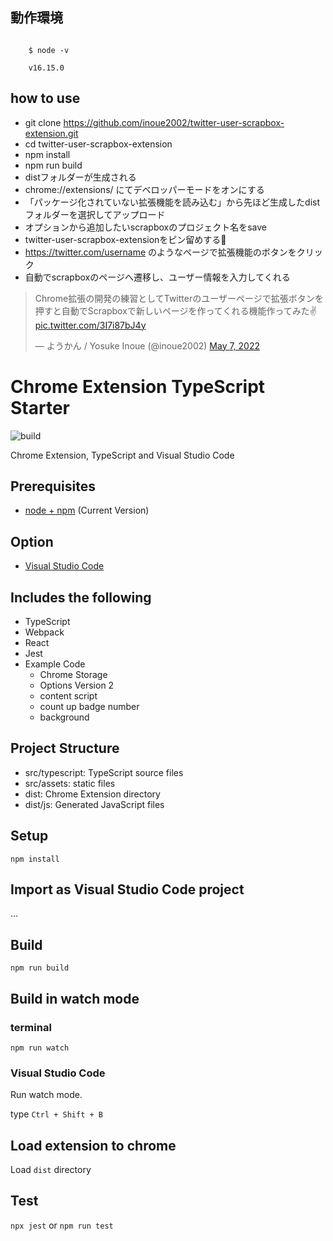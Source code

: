## 動作環境
```

    $ node -v

    v16.15.0

```


## how to use
- git clone https://github.com/inoue2002/twitter-user-scrapbox-extension.git
- cd twitter-user-scrapbox-extension
- npm install 
- npm run build
- distフォルダーが生成される
- chrome://extensions/ にてデベロッパーモードをオンにする
- 「パッケージ化されていない拡張機能を読み込む」から先ほど生成したdistフォルダーを選択してアップロード
- オプションから追加したいscrapboxのプロジェクト名をsave
- twitter-user-scrapbox-extensionをピン留めする📌
- https://twitter.com/username のようなページで拡張機能のボタンをクリック
- 自動でscrapboxのページへ遷移し、ユーザー情報を入力してくれる

<blockquote class="twitter-tweet"><p lang="ja" dir="ltr">Chrome拡張の開発の練習としてTwitterのユーザーページで拡張ボタンを押すと自動でScrapboxで新しいページを作ってくれる機能作ってみた✌️ <a href="https://t.co/3I7i87bJ4y">pic.twitter.com/3I7i87bJ4y</a></p>&mdash; ようかん / Yosuke Inoue (@inoue2002) <a href="https://twitter.com/inoue2002/status/1522860177845743618?ref_src=twsrc%5Etfw">May 7, 2022</a></blockquote> <script async src="https://platform.twitter.com/widgets.js" charset="utf-8"></script>

# Chrome Extension TypeScript Starter

![build](https://github.com/chibat/chrome-extension-typescript-starter/workflows/build/badge.svg)

Chrome Extension, TypeScript and Visual Studio Code

## Prerequisites

* [node + npm](https://nodejs.org/) (Current Version)

## Option

* [Visual Studio Code](https://code.visualstudio.com/)

## Includes the following

* TypeScript
* Webpack
* React
* Jest
* Example Code
    * Chrome Storage
    * Options Version 2
    * content script
    * count up badge number
    * background

## Project Structure

* src/typescript: TypeScript source files
* src/assets: static files
* dist: Chrome Extension directory
* dist/js: Generated JavaScript files

## Setup

```
npm install
```

## Import as Visual Studio Code project

...

## Build

```
npm run build
```

## Build in watch mode

### terminal

```
npm run watch
```

### Visual Studio Code

Run watch mode.

type `Ctrl + Shift + B`

## Load extension to chrome

Load `dist` directory

## Test
`npx jest` or `npm run test`
